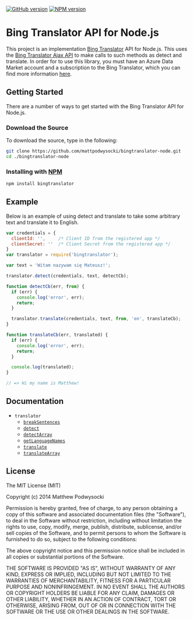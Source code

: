 [![GitHub version](http://img.shields.io/github/tag/mattpodwysocki/bingtranslator-node.svg)](https://github.com/mattpodwysocki/bingtranslator-node)
[![NPM version](http://img.shields.io/npm/v/bingtranslator.svg)](https://npmjs.org/package/bingtranslator)

Bing Translator API for Node.js
===============================

This project is an implementation [Bing Translator](http://www.bing.com/translator/) API for Node.js.  This uses the [Bing Translator Ajax API](http://msdn.microsoft.com/en-us/library/ff512404.aspx) to make calls to such methods as detect and translate.  In order for to use this library, you must have an Azure Data Market account and a subscription to the Bing Translator, which you can find more information [here](http://msdn.microsoft.com/en-us/library/hh454950.aspx). 

## Getting Started ##

There are a number of ways to get started with the Bing Translator API for Node.js.

### Download the Source ###

To download the source, type in the following:
```bash
git clone https://github.com/mattpodwysocki/bingtranslator-node.git
cd ./bingtranslator-node
```
### Installing with [NPM](https://npmjs.org/) ###
```bash
npm install bingtranslator
```
## Example ##

Below is an example of using detect and translate to take some arbitrary text and translate it to English.

```js
var credentials = {
  clientId: '',     /* Client ID from the registered app */
  clientSecret: ''  /* Client Secret from the registered app */
}
var translator = require('bingtranslator');

var text = 'Witam nazywam się Mateusz!';

translator.detect(credentials, text, detectCb);

function detectCb(err, from) {
  if (err) {
    console.log('error', err);
    return;
  }

  translator.translate(credentials, text, from, 'en', translateCb);
}

function translateCb(err, translated) {
  if (err) {
    console.log('error', err);
    return;
  }

  console.log(translated);
}

// => Hi my name is Matthew!
``` 

## Documentation ##

- `translator`
  - [`breakSentences`](doc/breaksentences.md)
  - [`detect`](doc/detect.md)
  - [`detectArray`](doc/detectarray.md)
  - [`getLanguageNames`](doc/getlanguagenames.md)
  - [`translate`](doc/translate.md)
  - [`translateArray`](doc/translatearray.md)

## License ##

The MIT License (MIT)

Copyright (c) 2014 Matthew Podwysocki

Permission is hereby granted, free of charge, to any person obtaining a copy
of this software and associated documentation files (the "Software"), to deal
in the Software without restriction, including without limitation the rights
to use, copy, modify, merge, publish, distribute, sublicense, and/or sell
copies of the Software, and to permit persons to whom the Software is
furnished to do so, subject to the following conditions:

The above copyright notice and this permission notice shall be included in all
copies or substantial portions of the Software.

THE SOFTWARE IS PROVIDED "AS IS", WITHOUT WARRANTY OF ANY KIND, EXPRESS OR
IMPLIED, INCLUDING BUT NOT LIMITED TO THE WARRANTIES OF MERCHANTABILITY,
FITNESS FOR A PARTICULAR PURPOSE AND NONINFRINGEMENT. IN NO EVENT SHALL THE
AUTHORS OR COPYRIGHT HOLDERS BE LIABLE FOR ANY CLAIM, DAMAGES OR OTHER
LIABILITY, WHETHER IN AN ACTION OF CONTRACT, TORT OR OTHERWISE, ARISING FROM,
OUT OF OR IN CONNECTION WITH THE SOFTWARE OR THE USE OR OTHER DEALINGS IN THE
SOFTWARE.
